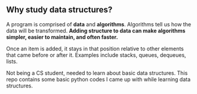 ## Why study data structures?
A program is comprised of **data** and **algorithms**. Algorithms tell us how the data will be transformed. **Adding structure to data can make algorithms simpler, easier to maintain, and often faster.**


Once an item is added, it stays in that position relative to other elements
that came before or after it. Examples include stacks, queues, dequeues, lists.

Not being a CS student, needed to learn about basic data structures.
This repo contains some basic python codes I came up with while
learning data structures. 

